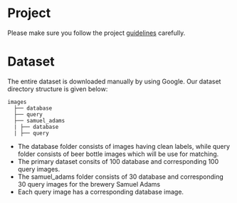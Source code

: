 # Project
Please make sure you follow the project [guidelines](./guidelines.md) carefully.

# Dataset
The entire dataset is downloaded manually by using Google. Our dataset directory structure is given below:
```
images
  ├── database
  ├── query
  ├── samuel_adams
  | ├── database
  | ├── query
```
* The database folder consists of images having clean labels, while query folder consists of beer bottle images which will be use for matching. 
* The primary dataset consits of 100 database and corresponding 100 query images.
* The samuel_adams folder consists of 30 database and corresponding 30 query images for the brewery Samuel Adams
* Each query image has a corresponding database image.
